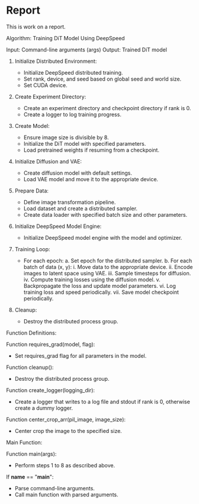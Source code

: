 # Report
This is work on a report.

Algorithm: Training DiT Model Using DeepSpeed

Input: Command-line arguments (args)
Output: Trained DiT model

1. Initialize Distributed Environment:
   - Initialize DeepSpeed distributed training.
   - Set rank, device, and seed based on global seed and world size.
   - Set CUDA device.

2. Create Experiment Directory:
   - Create an experiment directory and checkpoint directory if rank is 0.
   - Create a logger to log training progress.

3. Create Model:
   - Ensure image size is divisible by 8.
   - Initialize the DiT model with specified parameters.
   - Load pretrained weights if resuming from a checkpoint.

4. Initialize Diffusion and VAE:
   - Create diffusion model with default settings.
   - Load VAE model and move it to the appropriate device.

5. Prepare Data:
   - Define image transformation pipeline.
   - Load dataset and create a distributed sampler.
   - Create data loader with specified batch size and other parameters.

6. Initialize DeepSpeed Model Engine:
   - Initialize DeepSpeed model engine with the model and optimizer.

7. Training Loop:
   - For each epoch:
     a. Set epoch for the distributed sampler.
     b. For each batch of data (x, y):
        i. Move data to the appropriate device.
        ii. Encode images to latent space using VAE.
        iii. Sample timesteps for diffusion.
        iv. Compute training losses using the diffusion model.
        v. Backpropagate the loss and update model parameters.
        vi. Log training loss and speed periodically.
        vii. Save model checkpoint periodically.

8. Cleanup:
   - Destroy the distributed process group.

Function Definitions:

Function requires_grad(model, flag):
   - Set requires_grad flag for all parameters in the model.

Function cleanup():
   - Destroy the distributed process group.

Function create_logger(logging_dir):
   - Create a logger that writes to a log file and stdout if rank is 0, otherwise create a dummy logger.

Function center_crop_arr(pil_image, image_size):
   - Center crop the image to the specified size.

Main Function:

Function main(args):
   - Perform steps 1 to 8 as described above.

If __name__ == "__main__":
   - Parse command-line arguments.
   - Call main function with parsed arguments.
